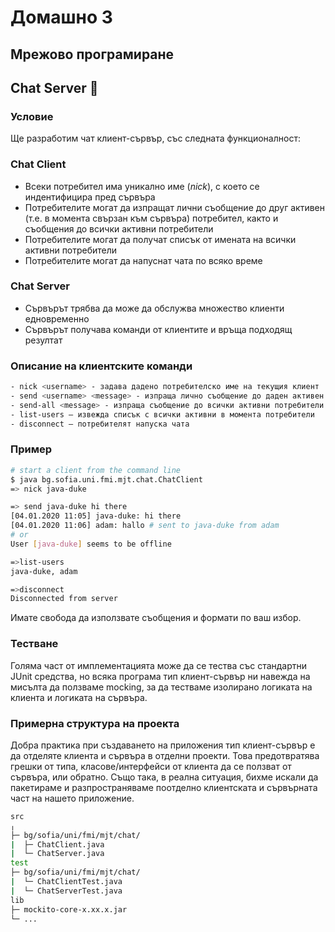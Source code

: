 # Домашно 3

## Мрежово програмиране

## Chat Server :speech_balloon:

### Условие

Ще разработим чат клиент-сървър, със следната функционалност:

### Chat Client

- Всеки потребител има уникално име (*nick*), с което се индентифицира пред сървъра
- Потребителите могат да изпращат лични съобщение до друг активен (т.е. в момента свързан към сървъра) потребител, както и съобщения до всички активни потребители
- Потребителите могат да получат списък от имената на всички активни потребители
- Потребителите могат да напуснат чата по всяко време

### Chat Server

- Сървърът трябва да може да обслужва множество клиенти едновременно
- Сървърът получава команди от клиентите и връща подходящ резултат

### Описание на клиентските команди

```bash
- nick <username> - задава дадено потребителско име на текущия клиент
- send <username> <message> - изпраща лично съобщение до даден активен потребител
- send-all <message> - изпраща съобщение до всички активни потребители
- list-users – извежда списък с всички активни в момента потребители
- disconnect – потребителят напуска чата
```

### Пример

```bash
# start a client from the command line
$ java bg.sofia.uni.fmi.mjt.chat.ChatClient
=> nick java-duke

=> send java-duke hi there
[04.01.2020 11:05] java-duke: hi there
[04.01.2020 11:06] adam: hallo # sent to java-duke from adam
# or
User [java-duke] seems to be offline

=>list-users
java-duke, adam

=>disconnect
Disconnected from server
```

Имате свобода да използвате съобщения и формати по ваш избор.

### Тестване

Голяма част от имплементацията може да се тества със стандартни JUnit средства, но всяка програма тип клиент-сървър ни навежда на мисълта да ползваме mocking, за да тестваме изолирано логиката на клиента и логиката на сървъра.

### Примерна структура на проекта

Добра практика при създаването на приложения тип клиент-сървър е да отделяте клиента и сървъра в отделни проекти. Това предотвратява грешки от типа, класове/интерфейси от клиента да се ползват от сървъра, или обратно. Също така, в реална ситуация, бихме искали да пакетираме и разпространяваме поотделно клиентската и сървърната част на нашето приложение.

```bash
src
╷
├─ bg/sofia/uni/fmi/mjt/chat/
|  ├─ ChatClient.java
|  └─ ChatServer.java
test
├─ bg/sofia/uni/fmi/mjt/chat/
|  └─ ChatClientTest.java
|  └─ ChatServerTest.java
lib
├─ mockito-core-x.xx.x.jar
└─ ...
```
